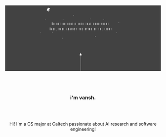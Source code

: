 ![header image](/image.jpeg)

### <div align="center" style="padding: 10%;">i'm vansh.</div>


<div align="center">
  Hi! I'm a CS major at Caltech passionate about AI research and software engineering!<br>
</div>
